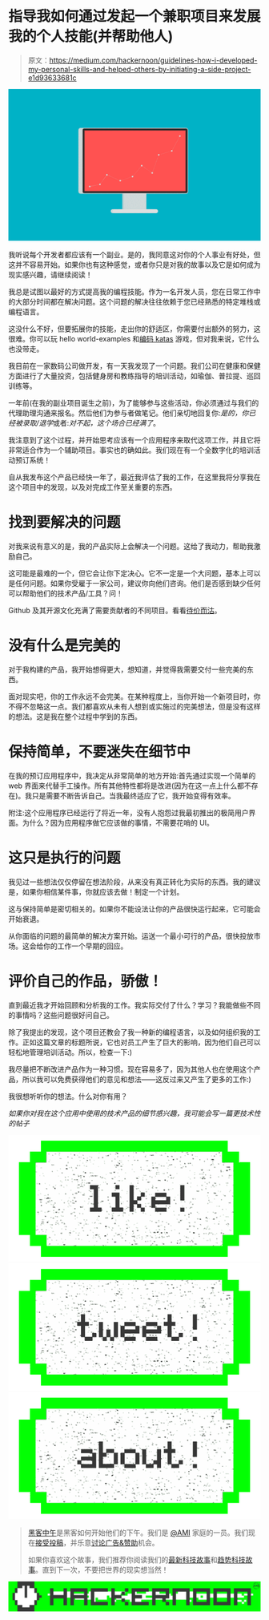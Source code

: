 # 指导我如何通过发起一个兼职项目来发展我的个人技能(并帮助他人)

> 原文：<https://medium.com/hackernoon/guidelines-how-i-developed-my-personal-skills-and-helped-others-by-initiating-a-side-project-e1d93633681c>

![](img/904dfb3c50a2fbfa5c584d2fb3c51920.png)

我听说每个开发者都应该有一个副业。是的，我同意这对你的个人事业有好处，但这并不容易开始。如果你也有这种感觉，或者你只是对我的故事以及它是如何成为现实感兴趣，请继续阅读！

我总是试图以最好的方式提高我的编程技能。作为一名开发人员，您在日常工作中的大部分时间都在解决问题。这个问题的解决往往依赖于您已经熟悉的特定堆栈或编程语言。

这没什么不好，但要拓展你的技能，走出你的舒适区，你需要付出额外的努力，这很难。你可以玩 hello world-examples 和[编码 katas](http://www.codekatas.org/) 游戏，但对我来说，它什么也没带走。

我目前在一家数码公司做开发，有一天我发现了一个问题。我们公司在健康和保健方面进行了大量投资，包括健身房和教练指导的培训活动，如瑜伽、普拉提、巡回训练等。

一年前(在我的副业项目诞生之前)，为了能够参与这些活动，你必须通过与我们的代理助理沟通来报名。然后他们为参与者做笔记。他们亲切地回复你:*是的，你已经被录取/退学*或者:*对不起，这个场合已经满了*。

我注意到了这个过程，并开始思考应该有一个应用程序来取代这项工作，并且它将非常适合作为一个辅助项目。事实也的确如此。我们现在有一个全数字化的培训活动预订系统！

自从我发布这个产品已经快一年了，最近我评估了我的工作，在这里我将分享我在这个项目中的发现，以及对完成工作至关重要的东西。

# 找到要解决的问题

对我来说有意义的是，我的产品实际上会解决一个问题。这给了我动力，帮助我激励自己。

这可能是最难的一个，但它会让你下定决心。它不一定是一个大问题，基本上可以是任何问题。如果你受雇于一家公司，建议你向他们咨询。他们是否感到缺少任何可以帮助他们的技术产品/工具？问！

Github 及其开源文化充满了需要贡献者的不同项目。看看[待价而沽](http://up-for-grabs.net/)。

# 没有什么是完美的

对于我构建的产品，我开始想得更大，想知道，并觉得我需要交付一些完美的东西。

面对现实吧，你的工作永远不会完美。在某种程度上，当你开始一个新项目时，你不得不忽略这一点。我们都喜欢从未有人想到或实施过的完美想法，但是没有这样的想法。这是我在整个过程中学到的东西。

# 保持简单，不要迷失在细节中

在我的预订应用程序中，我决定从非常简单的地方开始:首先通过实现一个简单的 web 界面来代替手工操作。所有其他特性都将是改进(因为在这一点上什么都不存在)。我只是需要不断告诉自己。当我最终适应了它，我开始变得有效率。

附注:这个应用程序已经运行了将近一年，没有人抱怨过我最初推出的极简用户界面。为什么？因为应用程序做它应该做的事情，不需要花哨的 UI。

# 这只是执行的问题

我见过一些想法仅仅停留在想法阶段，从来没有真正转化为实际的东西。我的建议是，如果你相信某件事，你就应该去做！制定一个计划。

这与保持简单是密切相关的。如果你不能设法让你的产品很快运行起来，它可能会开始衰退。

从你面临的问题的最简单的解决方案开始。运送一个最小可行的产品，很快投放市场。这会给你的工作一个早期的回应。

# 评价自己的作品，骄傲！

直到最近我才开始回顾和分析我的工作。我实际交付了什么？学习？我能做些不同的事情吗？这些问题很好问自己。

除了我提出的发现，这个项目还教会了我一种新的编程语言，以及如何组织我的工作。正如这篇文章的标题所说，它也对员工产生了巨大的影响，因为他们自己可以轻松地管理培训活动。所以，检查一下:)

我尽量把不断改进产品作为一种习惯。现在容易多了，因为其他人也在使用这个产品，所以我可以免费获得他们的意见和想法——这反过来又产生了更多的工作:)

我很想听听你的想法。什么对你有用？

*如果你对我在这个应用中使用的技术产品的细节感兴趣，我可能会写一篇更技术性的帖子*

[![](img/50ef4044ecd4e250b5d50f368b775d38.png)](http://bit.ly/HackernoonFB)[![](img/979d9a46439d5aebbdcdca574e21dc81.png)](https://goo.gl/k7XYbx)[![](img/2930ba6bd2c12218fdbbf7e02c8746ff.png)](https://goo.gl/4ofytp)

> [黑客中午](http://bit.ly/Hackernoon)是黑客如何开始他们的下午。我们是 [@AMI](http://bit.ly/atAMIatAMI) 家庭的一员。我们现在[接受投稿](http://bit.ly/hackernoonsubmission)，并乐意[讨论广告&赞助](mailto:partners@amipublications.com)机会。
> 
> 如果你喜欢这个故事，我们推荐你阅读我们的[最新科技故事](http://bit.ly/hackernoonlatestt)和[趋势科技故事](https://hackernoon.com/trending)。直到下一次，不要把世界的现实想当然！

![](img/be0ca55ba73a573dce11effb2ee80d56.png)